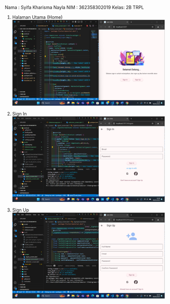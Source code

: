 Nama : Syifa Kharisma Nayla
NIM  : 362358302019
Kelas: 2B TRPL

1. Halaman Utama (Home)
![alt text](image.png)

2. Sign In
![alt text](image-1.png)

3. Sign Up
![alt text](image-2.png)